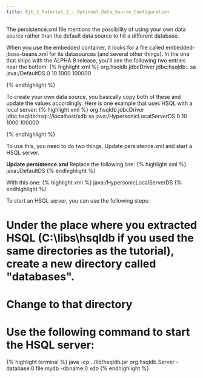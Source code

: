 ```yaml
---
title: Ejb_3_Tutorial_2_-_Optional_Data_Source_Configuration
---
```

The persistence.xml file mentions the possibility of using your own data source rather than the default data source to hit a different database.

When you use the embedded container, it looks for a file called embedded-jboss-beans.xml for its datasources (and several other things). In the one that ships with the ALPHA 9 release, you'll see the following two entries near the bottom:
{% highlight xml %}
   <bean name="DefaultDSBootstrap"
         class="org.jboss.resource.adapter.jdbc.local.LocalTxDataSource">
      <property name="driverClass">org.hsqldb.jdbcDriver</property>
      <property name="connectionURL">jdbc:hsqldb:.</property>
      <property name="userName">sa</property>
      <property name="jndiName">java:/DefaultDS</property>
      <property name="minSize">0</property>
      <property name="maxSize">10</property>
      <property name="blockingTimeout">1000</property>
      <property name="idleTimeout">100000</property>
      <property name="transactionManager">
          <inject bean="TransactionManager"/>
      </property>
      <property name="cachedConnectionManager">
          <inject bean="CachedConnectionManager"/>
      </property>
      <property name="initialContextProperties">
          <inject bean="InitialContextProperties"/>
      </property>
   </bean>

   <bean name="DefaultDS" class="java.lang.Object">
      <constructor factoryMethod="getDatasource">
         <factory bean="DefaultDSBootstrap"/>
      </constructor>
   </bean>
{% endhighlight %}

To create your own data source, you basically copy both of these and update the values accordingly. Here is one example that uses HSQL with a local server:
{% highlight xml %}
   <bean name="HypersonicLocalServerDSBootstrap" 
         class="org.jboss.resource.adapter.jdbc.local.LocalTxDataSource">
      <property name="driverClass">org.hsqldb.jdbcDriver</property>
      <property name="connectionURL">jdbc:hsqldb:hsql://localhost/xdb</property>
      <property name="userName">sa</property>
      <property name="jndiName">java:/HypersonicLocalServerDS</property>
      <property name="minSize">0</property>
      <property name="maxSize">10</property>
      <property name="blockingTimeout">1000</property>
      <property name="idleTimeout">100000</property>
      <property name="transactionManager">
          <inject bean="TransactionManager"/>
      </property>
      <property name="cachedConnectionManager">
          <inject bean="CachedConnectionManager"/>
      </property>
      <property name="initialContextProperties">
          <inject bean="InitialContextProperties"/>
      </property>
   </bean>
   
   <bean name="HypersonicLocalServerDS" class="java.lang.Object">
      <constructor factoryMethod="getDatasource">
         <factory bean="HypersonicLocalServerDSBootstrap"/>
      </constructor>
   </bean>
{% endhighlight %}

To use this, you need to do two things. Update persistence.xml and start a HSQL server.

**Update persistence.xml**
Replace the following line:
{% highlight xml %}
<jta-data-source>java:/DefaultDS</jta-data-source>
{% endhighlight %}

With this one:
{% highlight xml %}
<jta-data-source>java:/HypersonicLocalServerDS</jta-data-source>
{% endhighlight %}

To start an HSQL server, you can use the following steps:
# Under the place where you extracted HSQL (C:\libs\hsqldb if you used the same directories as the tutorial), create a new directory called "databases".
# Change to that directory
# Use the following command to start the HSQL server:
{% highlight terminal %}
java -cp ../lib/hsqldb.jar org.hsqldb.Server -database.0 file:mydb -dbname.0 xdb
{% endhighlight %}
